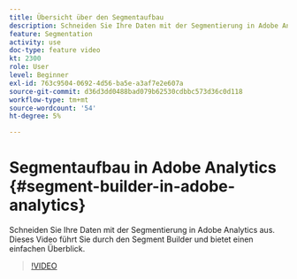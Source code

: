```yaml
---
title: Übersicht über den Segmentaufbau
description: Schneiden Sie Ihre Daten mit der Segmentierung in Adobe Analytics aus. Dieses Video führt Sie durch den Segment Builder und bietet einen einfachen Überblick.
feature: Segmentation
activity: use
doc-type: feature video
kt: 2300
role: User
level: Beginner
exl-id: 763c9504-0692-4d56-ba5e-a3af7e2e607a
source-git-commit: d36d3dd0488bad079b62530cdbbc573d36c0d118
workflow-type: tm+mt
source-wordcount: '54'
ht-degree: 5%

---
```


# Segmentaufbau in Adobe Analytics {#segment-builder-in-adobe-analytics}

Schneiden Sie Ihre Daten mit der Segmentierung in Adobe Analytics aus. Dieses Video führt Sie durch den Segment Builder und bietet einen einfachen Überblick.

>[!VIDEO](https://video.tv.adobe.com/v/25404/?quality=12)

